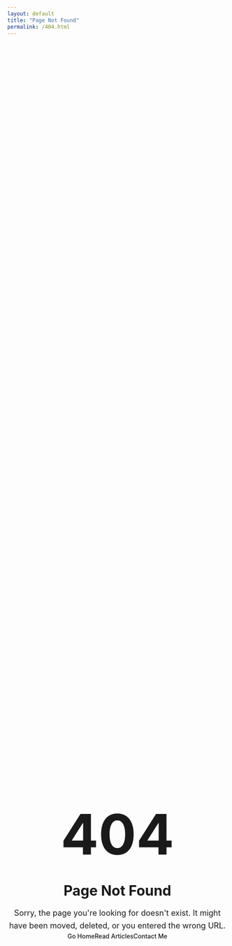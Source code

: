 ```yaml
---
layout: default
title: "Page Not Found"
permalink: /404.html
---
```


<style>
.error-page {
  min-height: calc(100vh - 200px);
  display: flex;
  align-items: center;
  justify-content: center;
  text-align: center;
  padding: var(--spacing-2xl) 0;
}

.error-content {
  max-width: 600px;
  margin: 0 auto;
}

.error-code {
  font-size: 8rem;
  font-weight: 700;
  color: var(--color-primary);
  margin-bottom: var(--spacing-lg);
  line-height: 1;
}

.error-title {
  font-size: 2rem;
  margin-bottom: var(--spacing-lg);
  color: var(--color-text);
}

.error-description {
  font-size: 1.125rem;
  color: var(--color-text-muted);
  margin-bottom: var(--spacing-2xl);
  line-height: 1.6;
}

.error-actions {
  display: flex;
  gap: var(--spacing-lg);
  justify-content: center;
  flex-wrap: wrap;
}

.error-link {
  display: inline-flex;
  align-items: center;
  gap: var(--spacing-sm);
  padding: var(--spacing-md) var(--spacing-lg);
  background: var(--color-primary);
  color: var(--color-bg);
  text-decoration: none;
  border-radius: var(--border-radius);
  font-weight: 500;
  transition: var(--transition);
}

.error-link:hover {
  background: var(--color-secondary);
  transform: translateY(-2px);
}

.error-link.secondary {
  background: var(--color-surface);
  color: var(--color-text);
  border: 1px solid var(--color-border);
}

.error-link.secondary:hover {
  background: var(--color-border);
}

@media (max-width: 768px) {
  .error-code {
    font-size: 6rem;
  }
  
  .error-title {
    font-size: 1.5rem;
  }
  
  .error-actions {
    flex-direction: column;
    align-items: center;
  }
  
  .error-link {
    width: 100%;
    max-width: 300px;
    justify-content: center;
  }
}
</style>

<div class="error-page">
  <div class="container">
    <div class="error-content">
      <div class="error-code">404</div>
      <h1 class="error-title">Page Not Found</h1>
      <p class="error-description">
        Sorry, the page you're looking for doesn't exist. It might have been moved, deleted, or you entered the wrong URL.
      </p>
      <div class="error-actions">
        <a href="/" class="error-link">
          <span class="iconify" data-icon="solar:home-bold-duotone"></span>
          <span>Go Home</span>
        </a>
        <a href="/#articles" class="error-link secondary">
          <span class="iconify" data-icon="solar:document-text-bold-duotone"></span>
          <span>Read Articles</span>
        </a>
        <a href="/#contact" class="error-link secondary">
          <span class="iconify" data-icon="solar:letter-bold-duotone"></span>
          <span>Contact Me</span>
        </a>
      </div>
    </div>
  </div>
</div>

